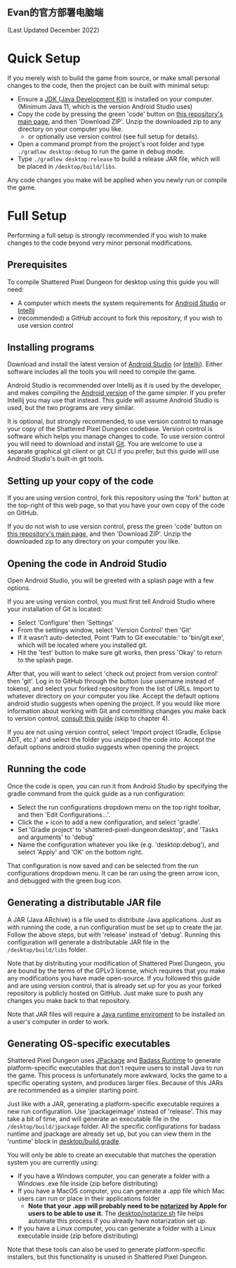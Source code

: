 ## Evan的官方部署电脑端

(Last Updated December 2022)

# Quick Setup

If you merely wish to build the game from source, or make small personal changes to the code, then the project can be built with minimal setup:
- Ensure a [JDK (Java Development Kit)](https://www.oracle.com/java/technologies/downloads/#java11) is installed on your computer. (Minimum Java 11, which is the version Android Studio uses)
- Copy the code by pressing the green 'code' button on [this repository's main page](https://github.com/00-Evan/shattered-pixel-dungeon), and then 'Download ZIP'. Unzip the downloaded zip to any directory on your computer you like.
    - or optionally use version control (see full setup for details).
- Open a command prompt from the project's root folder and type `./gradlew desktop:debug` to run the game in debug mode.
- Type `./gradlew desktop:release` to build a release JAR file, which will be placed in `/desktop/build/libs`.

Any code changes you make will be applied when you newly run or compile the game.

# Full Setup

Performing a full setup is strongly recommended if you wish to make changes to the code beyond very minor personal modifications.

## Prerequisites

To compile Shattered Pixel Dungeon for desktop using this guide you will need:
- A computer which meets the system requirements for [Android Studio](https://developer.android.com/studio#get-android-studio) or [Intellij](https://www.jetbrains.com/help/idea/installation-guide.html)
- (recommended) a GitHub account to fork this repository, if you wish to use version control

## Installing programs

Download and install the latest version of [Android Studio](https://developer.android.com/studio) (or [Intellij](https://www.jetbrains.com/idea/download)). Either software includes all the tools you will need to compile the game.

Android Studio is recommended over Intellij as it is used by the developer, and makes compiling the [Android version](getting-started-android.md) of the game simpler. If you prefer Intellij you may use that instead. This guide will assume Android Studio is used, but the two programs are very similar.

It is optional, but strongly recommended, to use version control to manage your copy of the Shattered Pixel Dungeon codebase. Version control is software which helps you manage changes to code. To use version control you will need to download and install [Git](https://git-scm.com/downloads). You are welcome to use a separate graphical git client or git CLI if you prefer, but this guide will use Android Studio's built-in git tools.

## Setting up your copy of the code

If you are using version control, fork this repository using the 'fork' button at the top-right of this web page, so that you have your own copy of the code on GitHub.

If you do not wish to use version control, press the green 'code' button on [this repository's main page](https://github.com/00-Evan/shattered-pixel-dungeon), and then 'Download ZIP'. Unzip the downloaded zip to any directory on your computer you like.

## Opening the code in Android Studio

Open Android Studio, you will be greeted with a splash page with a few options.

If you are using version control, you must first tell Android Studio where your installation of Git is located:
- Select 'Configure' then 'Settings'
- From the settings window, select 'Version Control' then 'Git'
- If it wasn't auto-detected, Point 'Path to Git executable:' to 'bin/git.exe', which will be located where you installed git.
- Hit the 'test' button to make sure git works, then press 'Okay' to return to the splash page.

After that, you will want to select 'check out project from version control' then 'git'. Log in to GitHub through the button (use username instead of tokens), and select your forked repository from the list of URLs. Import to whatever directory on your computer you like. Accept the default options android studio suggests when opening the project. If you would like more information about working with Git and committing changes you make back to version control, [consult this guide](https://code.tutsplus.com/tutorials/working-with-git-in-android-studio--cms-30514) (skip to chapter 4).

If you are not using version control, select 'Import project (Gradle, Eclipse ADT, etc.)' and select the folder you unzipped the code into. Accept the default options android studio suggests when opening the project.

## Running the code

Once the code is open, you can run it from Android Studio by specifying the gradle command from the quick guide as a run configuration:
- Select the run configurations dropdown menu on the top right toolbar, and then 'Edit Configurations...'.
- Click the + icon to add a new configuration, and select 'gradle'.
- Set 'Gradle project' to 'shattered-pixel-dungeon:desktop', and 'Tasks and arguments' to 'debug'
- Name the configuration whatever you like (e.g. 'desktop:debug'), and select 'Apply' and 'OK' on the bottom right.

That configuration is now saved and can be selected from the run configurations dropdown menu. It can be ran using the green arrow icon, and debugged with the green bug icon.

## Generating a distributable JAR file

A JAR (Java ARchive) is a file used to distribute Java applications. Just as with running the code, a run configuration must be set up to create the jar. Follow the above steps, but with 'release' instead of 'debug'. Running this configuration will generate a distributable JAR file in the `/desktop/build/libs` folder.

Note that by distributing your modification of Shattered Pixel Dungeon, you are bound by the terms of the GPLv3 license, which requires that you make any modifications you have made open-source. If you followed this guide and are using version control, that is already set up for you as your forked repository is publicly hosted on GitHub. Just make sure to push any changes you make back to that repository.

Note that JAR files will require a [Java runtime enviroment](https://www.java.com/en/download/) to be installed on a user's computer in order to work.

## Generating OS-specific executables

Shattered Pixel Dungeon uses [JPackage](https://dev.java/learn/jpackage/) and [Badass Runtime](https://badass-runtime-plugin.beryx.org/releases/latest/) to generate platform-specific executables that don't require users to install Java to run the game. This process is unfortunately more awkward, locks the game to a specific operating system, and produces larger files. Because of this JARs are recommended as a simpler starting point.

Just like with a JAR, generating a platform-specific executable requires a new run configuration. Use 'jpackageimage' instead of 'release'. This may take a bit of time, and will generate an executable file in the `/desktop/build/jpackage` folder. All the specific configurations for badass runtime and jpackage are already set up, but you can view them in the 'runtime' block in [desktop/build.gradle](./desktop/build.gradle).

You will only be able to create an executable that matches the operation system you are currently using:
- If you have a Windows computer, you can generate a folder with a Windows .exe file inside (zip before distributing)
- If you have a MacOS computer, you can generate a .app file which Mac users can run or place in their applications folder
  - **Note that your .app will probably need to be [notarized](https://developer.apple.com/documentation/security/notarizing_macos_software_before_distribution) by Apple for users to be able to use it.** The [desktop/notarize.sh](./desktop/notarize.sh) file helps automate this process if you already have notarization set up.
- If you have a Linux computer, you can generate a folder with a Linux executable inside (zip before distributing)

Note that these tools can also be used to generate platform-specific installers, but this functionality is unused in Shattered Pixel Dungeon.